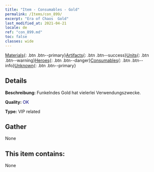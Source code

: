 ```yaml
---
title: "Item - Consumables - Gold"
permalink: /Items/con_899/
excerpt: "Era of Chaos  Gold"
last_modified_at: 2021-04-21
locale: de
ref: "con_899.md"
toc: false
classes: wide
---
```

 [Materials](/de/Items/){: .btn .btn--primary}[Artifacts](/de/Items/Artifacts/){: .btn .btn--success}[Units](/de/Items/Units/){: .btn .btn--warning}[Heroes](/de/Items/Heroes/){: .btn .btn--danger}[Consumables](/de/Items/Consumables/){: .btn .btn--info}[Unknown](/de/Items/Unknown/){: .btn .btn--primary}

## Details
 **Beschreibung:** Funkelndes Gold hat vielerlei Verwendungszwecke.

 **Quality:** <span style="color: #000080">OK</span>

 **Type:** VIP related

## Gather

  None

## This item contains:

  None

